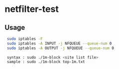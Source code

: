 # netfilter-test

## Usage
```bash
 sudo iptables -F
 sudo iptables -A INPUT -j NFQUEUE --queue-num 0
 sudo iptables -A OUTPUT -j NFQUEUE --queue-num 0
 
 syntax : sudo ./1m-block <site list file>
 sample : sudo ./1m-block top-1m.txt
```
